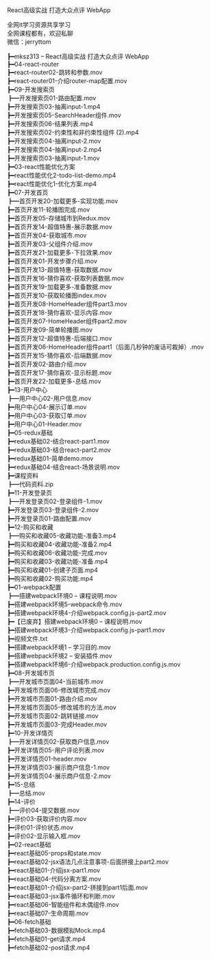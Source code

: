 React高级实战 打造大众点评 WebApp

全网it学习资源共享学习<br>全网课程都有，欢迎私聊<br>微信：jerryttom<br>

┣━mksz313 – React高级实战 打造大众点评 WebApp<br> ┣━04-react-router<br> ┣━react-router02-跳转和参数.mov<br> ┣━react-router01-介绍router-map配置.mov<br> ┣━09-开发搜索页<br> ┣━开发搜索页01-路由配置.mov<br> ┣━开发搜索页03-抽离input-1.mp4<br> ┣━开发搜索页05-SearchHeader组件.mov<br> ┣━开发搜索页06-结果列表.mp4<br> ┣━开发搜索页02-约束性和非约束性组件 (2).mp4<br> ┣━开发搜索页04-抽离input-2.mov<br> ┣━开发搜索页04-抽离input-2.mp4<br> ┣━开发搜索页03-抽离input-1.mov<br> ┣━03-react性能优化方案<br> ┣━react性能优化2-todo-list-demo.mp4<br> ┣━react性能优化1-优化方案.mp4<br> ┣━07-开发首页<br> ┣━首页开发20-加载更多-实现功能.mov<br> ┣━首页开发11-轮播图完成.mov<br> ┣━首页开发05-存储城市到Redux.mov<br> ┣━首页开发14-超值特惠-展示数据.mov<br> ┣━首页开发04-获取城市.mov<br> ┣━首页开发03-父组件介绍.mov<br> ┣━首页开发21-加载更多-下拉效果.mov<br> ┣━首页开发01-开发步骤介绍.mov<br> ┣━首页开发13-超值特惠-获取数据.mov<br> ┣━首页开发16-猜你喜欢-获取列表数据.mov<br> ┣━首页开发19-加载更多-准备数据.mov<br> ┣━首页开发10-获取轮播图index.mov<br> ┣━首页开发08-HomeHeader组件part3.mov<br> ┣━首页开发18-猜你喜欢-显示内容.mov<br> ┣━首页开发07-HomeHeader组件part2.mov<br> ┣━首页开发09-简单轮播图.mov<br> ┣━首页开发12-超值特惠-后端接口.mov<br> ┣━首页开发06-HomeHeader组件part1（后面几秒钟的废话可裁掉）.mov<br> ┣━首页开发15-猜你喜欢-后端数据.mov<br> ┣━首页开发02-路由介绍.mov<br> ┣━首页开发17-猜你喜欢-显示标题.mov<br> ┣━首页开发22-加载更多-总结.mov<br> ┣━13-用户中心<br> ┣━用户中心02-用户信息.mov<br> ┣━用户中心04-展示订单.mov<br> ┣━用户中心03-获取订单.mov<br> ┣━用户中心01-Header.mov<br> ┣━05-redux基础<br> ┣━redux基础02-结合react-part1.mov<br> ┣━redux基础03-结合react-part2.mov<br> ┣━redux基础01-简单demo.mov<br> ┣━redux基础04-结合react-场景说明.mov<br> ┣━课程资料<br> ┣━代码资料.zip<br> ┣━11-开发登录页<br> ┣━开发登录页02-登录组件-1.mov<br> ┣━开发登录页03-登录组件-2.mov<br> ┣━开发登录页01-路由配置.mov<br> ┣━12-购买和收藏<br> ┣━购买和收藏05-收藏功能-准备3.mp4<br> ┣━购买和收藏04-收藏功能-准备2.mp4<br> ┣━购买和收藏06-收藏功能-完成.mov<br> ┣━购买和收藏03-收藏功能-准备.mp4<br> ┣━购买和收藏01-创建子页面.mp4<br> ┣━购买和收藏02-购买功能.mp4<br> ┣━01-webpack配置<br> ┣━搭建webpack环境0 – 课程说明.mov<br> ┣━搭建webpack环境5-webpack命令.mov<br> ┣━搭建webpack环境4-介绍webpack.config.js-part2.mov<br> ┣━【已废弃】搭建webpack环境0 – 课程说明.mov<br> ┣━搭建webpack环境3-介绍webpack.config.js-part1.mov<br> ┣━视频文件.txt<br> ┣━搭建webpack环境1 – 学习目的.mov<br> ┣━搭建webpack环境2 – 安装插件.mov<br> ┣━搭建webpack环境6-介绍webpack.production.config.js.mov<br> ┣━08-开发城市页<br> ┣━开发城市页面04-当前城市.mov<br> ┣━开发城市页面06-修改城市完成.mov<br> ┣━开发城市页面01-路由介绍.mov<br> ┣━开发城市页面05-修改城市的方法.mov<br> ┣━开发城市页面02-跳转链接.mov<br> ┣━开发城市页面03-完成Header.mov<br> ┣━10-开发详情页<br> ┣━开发详情页02-获取商户信息.mov<br> ┣━开发详情页05-用户评论列表.mov<br> ┣━开发详情页01-header.mov<br> ┣━开发详情页03-展示商户信息-1.mov<br> ┣━开发详情页04-展示商户信息-2.mov<br> ┣━15-总结<br> ┣━总结.mov<br> ┣━14-评价<br> ┣━评价04-提交数据.mov<br> ┣━评价03-获取评价内容.mov<br> ┣━评价01-评价状态.mov<br> ┣━评价02-显示输入框.mov<br> ┣━02-react基础<br> ┣━react基础05-props和state.mov<br> ┣━react基础02-jsx语法几点注意事项-后面拼接上part2.mov<br> ┣━react基础01-介绍jsx-part1.mov<br> ┣━react基础04-代码分离方案.mov<br> ┣━react基础01-介绍jsx-part2-拼接到part1后面.mov<br> ┣━react基础03-jsx事件循环和判断.mov<br> ┣━react基础06-智能组件和木偶组件.mov<br> ┣━react基础07-生命周期.mov<br> ┣━06-fetch基础<br> ┣━fetch基础03-数据模拟Mock.mp4<br> ┣━fetch基础01-get请求.mp4<br> ┣━fetch基础02-post请求.mp4
